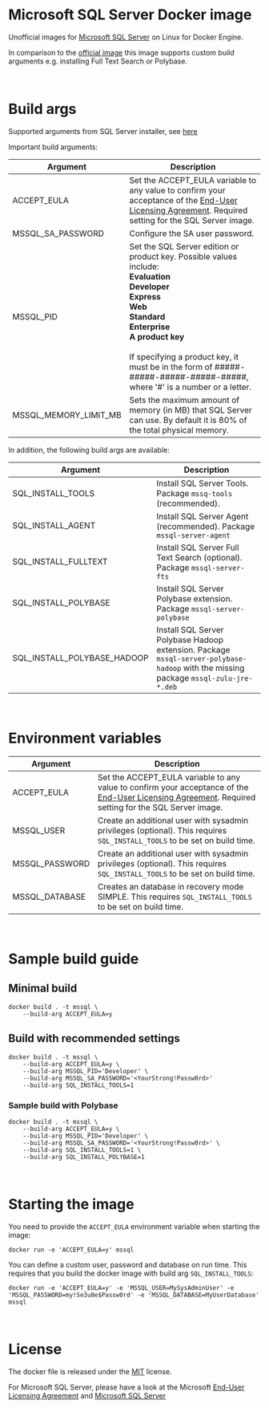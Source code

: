 # Microsoft SQL Server Docker image

Unofficial images for [Microsoft SQL Server](http://www.microsoft.com/sqlserver) on Linux for Docker Engine.

In comparison to the [official image](https://hub.docker.com/_/microsoft-mssql-server) this image supports custom build arguments e.g. installing Full Text Search or Polybase.

&nbsp;

# Build args

Supported arguments from SQL Server installer, see [here](https://docs.microsoft.com/en-us/sql/linux/sql-server-linux-configure-environment-variables?view=sql-server-ver15)

Important build arguments:

| Argument                  | Description
| ------------------------- | -------------------------
| ACCEPT_EULA               | Set the ACCEPT_EULA variable to any value to confirm your acceptance of the [End-User Licensing Agreement](https://go.microsoft.com/fwlink/?LinkId=746388). Required setting for the SQL Server image.
| MSSQL_SA_PASSWORD         | 	Configure the SA user password.
| MSSQL_PID                 | Set the SQL Server edition or product key. Possible values include:<br/>**Evaluation<br/>Developer<br/>Express<br/>Web<br/>Standard<br/>Enterprise<br/>A product key**<br/><br/>If specifying a product key, it must be in the form of #####-#####-#####-#####-#####, where '#' is a number or a letter.
| MSSQL_MEMORY_LIMIT_MB     | Sets the maximum amount of memory (in MB) that SQL Server can use. By default it is 80% of the total physical memory.

In addition, the following build args are available:

| Argument                    | Description
| --------------------------- | -------------------------
| SQL_INSTALL_TOOLS           | Install SQL Server Tools. Package `mssq-tools` (recommended).
| SQL_INSTALL_AGENT           | Install SQL Server Agent (recommended). Package `mssql-server-agent`
| SQL_INSTALL_FULLTEXT        | Install SQL Server Full Text Search (optional). Package `mssql-server-fts`
| SQL_INSTALL_POLYBASE        | Install SQL Server Polybase extension. Package `mssql-server-polybase`
| SQL_INSTALL_POLYBASE_HADOOP | Install SQL Server Polybase Hadoop extension. Package `mssql-server-polybase-hadoop` with the missing package `mssql-zulu-jre-*.deb`

&nbsp;

# Environment variables

| Argument         | Description
| ---------------- | -------------------------
| ACCEPT_EULA      | Set the ACCEPT_EULA variable to any value to confirm your acceptance of the [End-User Licensing Agreement](https://go.microsoft.com/fwlink/?LinkId=746388). Required setting for the SQL Server image.
| MSSQL_USER       | Create an additional user with sysadmin privileges (optional). This requires `SQL_INSTALL_TOOLS` to be set on build time.
| MSSQL_PASSWORD   | Create an additional user with sysadmin privileges (optional). This requires `SQL_INSTALL_TOOLS` to be set on build time.
| MSSQL_DATABASE   | Creates an database in recovery mode SIMPLE. This requires `SQL_INSTALL_TOOLS` to be set on build time.

&nbsp;

# Sample build guide

## Minimal build

``` shell
docker build . -t mssql \
    --build-arg ACCEPT_EULA=y
```

## Build with recommended settings

``` shell
docker build . -t mssql \
    --build-arg ACCEPT_EULA=y \
    --build-arg MSSQL_PID='Developer' \
    --build-arg MSSQL_SA_PASSWORD='<YourStrong!Passw0rd>'
    --build-arg SQL_INSTALL_TOOLS=1
```

### Sample build with Polybase

``` shell
docker build . -t mssql \
    --build-arg ACCEPT_EULA=y \
    --build-arg MSSQL_PID='Developer' \
    --build-arg MSSQL_SA_PASSWORD='<YourStrong!Passw0rd>' \
    --build-arg SQL_INSTALL_TOOLS=1 \
    --build-arg SQL_INSTALL_POLYBASE=1
```

&nbsp;

# Starting the image

You need to provide the `ACCEPT_EULA` environment variable when starting the image:
``` shell
docker run -e 'ACCEPT_EULA=y' mssql
```


You can define a custom user, password and database on run time. This requires that you build the docker image with build arg `SQL_INSTALL_TOOLS`:
``` shell
docker run -e 'ACCEPT_EULA=y' -e 'MSSQL_USER=MySysAdminUser' -e 'MSSQL_PASSWORD=my!Se3u8e$Passw0rd' -e 'MSSQL_DATABASE=MyUserDatabase' mssql
```

&nbsp;

# License

The docker file is released under the [MIT](LICENSE) license.

For Microsoft SQL Server, please have a look at the Microsoft [End-User Licensing Agreement](https://go.microsoft.com/fwlink/?LinkId=746388) and [Microsoft SQL Server](http://www.microsoft.com/sqlserver)
